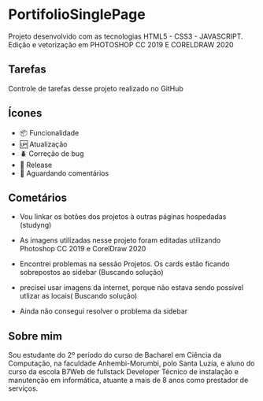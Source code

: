 # PortifolioSinglePage

Projeto desenvolvido com as tecnologias HTML5 - CSS3 - JAVASCRIPT. Edição e vetorização em PHOTOSHOP CC 2019 E CORELDRAW 2020

## Tarefas

 Controle de tarefas desse projeto realizado no GitHub

 

 ## Ícones

- :package: Funcionalidade
- :up: Atualização
- :beetle: Correção de bug
- :checkered_flag: Release
- :speech_balloon: Aguardando comentários

## Cometários

- Vou linkar os botões dos projetos à outras páginas hospedadas (studyng)

- As imagens utilizadas nesse projeto foram editadas utilizando Photoshop CC 2019 e CorelDraw 2020

- Encontrei problemas na sessão Projetos. Os cards estão ficando sobrepostos ao sidebar (Buscando solução)

- precisei usar imagens da internet, porque não estava sendo possível utlizar as locais( Buscando solução)

- Ainda não consegui resolver o problema da sidebar

## Sobre mim

   Sou estudante do 2º período do curso de Bacharel em Ciência da Computação, na faculdade Anhembi-Morumbi, polo Santa Luzia, e aluno do curso
   da escola B7Web de fullstack Developer
   Técnico de instalação e manutenção em informática, atuante a mais de 8 anos como prestador de serviços.
